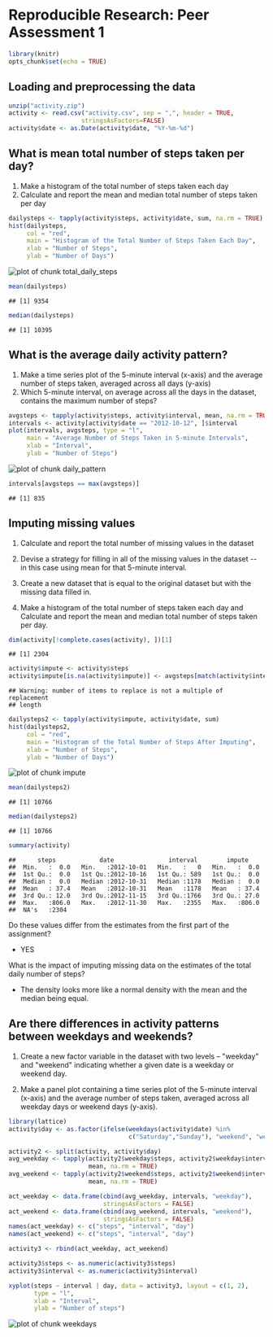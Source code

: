# Reproducible Research: Peer Assessment 1

```r
library(knitr)
opts_chunk$set(echo = TRUE)
```

## Loading and preprocessing the data

```r
unzip("activity.zip")
activity <- read.csv("activity.csv", sep = ",", header = TRUE, 
                    stringsAsFactors=FALSE)
activity$date <- as.Date(activity$date, "%Y-%m-%d")
```

## What is mean total number of steps taken per day?
1. Make a histogram of the total number of steps taken each day  
2. Calculate and report the mean and median total number of steps taken per day  

```r
dailysteps <- tapply(activity$steps, activity$date, sum, na.rm = TRUE)
hist(dailysteps, 
     col = "red",
     main = "Histogram of the Total Number of Steps Taken Each Day", 
     xlab = "Number of Steps",
     ylab = "Number of Days")
```

![plot of chunk total_daily_steps](figure/total_daily_steps.png) 

```r
mean(dailysteps)
```

```
## [1] 9354
```

```r
median(dailysteps)
```

```
## [1] 10395
```

## What is the average daily activity pattern?
1. Make a time series plot of the 5-minute interval (x-axis) 
and the average number of steps taken, averaged across all days (y-axis)  
2. Which 5-minute interval, on average across all the days in the dataset, 
contains the maximum number of steps?  

```r
avgsteps <- tapply(activity$steps, activity$interval, mean, na.rm = TRUE)
intervals <- activity[activity$date == "2012-10-12", ]$interval
plot(intervals, avgsteps, type = "l",
     main = "Average Number of Steps Taken in 5-minute Intervals",
     xlab = "Interval",
     ylab = "Number of Steps")
```

![plot of chunk daily_pattern](figure/daily_pattern.png) 

```r
intervals[avgsteps == max(avgsteps)]
```

```
## [1] 835
```

## Imputing missing values
1. Calculate and report the total number of missing values in the dataset  

2. Devise a strategy for filling in all of the missing values in the dataset -- 
in this case using mean for that 5-minute interval.   

3. Create a new dataset that is equal to the original dataset but with the 
missing data filled in.  

4. Make a histogram of the total number of steps taken each day and 
Calculate and report the mean and median total number of steps taken per day. 

```r
dim(activity[!complete.cases(activity), ])[1]
```

```
## [1] 2304
```

```r
activity$impute <- activity$steps
activity$impute[is.na(activity$impute)] <- avgsteps[match(activity$interval, intervals)]   
```

```
## Warning: number of items to replace is not a multiple of replacement
## length
```

```r
dailysteps2 <- tapply(activity$impute, activity$date, sum)
hist(dailysteps2, 
     col = "red",
     main = "Histogram of the Total Number of Steps After Imputing", 
     xlab = "Number of Steps",
     ylab = "Number of Days")
```

![plot of chunk impute](figure/impute.png) 

```r
mean(dailysteps2)
```

```
## [1] 10766
```

```r
median(dailysteps2)
```

```
## [1] 10766
```

```r
summary(activity)
```

```
##      steps            date               interval        impute     
##  Min.   :  0.0   Min.   :2012-10-01   Min.   :   0   Min.   :  0.0  
##  1st Qu.:  0.0   1st Qu.:2012-10-16   1st Qu.: 589   1st Qu.:  0.0  
##  Median :  0.0   Median :2012-10-31   Median :1178   Median :  0.0  
##  Mean   : 37.4   Mean   :2012-10-31   Mean   :1178   Mean   : 37.4  
##  3rd Qu.: 12.0   3rd Qu.:2012-11-15   3rd Qu.:1766   3rd Qu.: 27.0  
##  Max.   :806.0   Max.   :2012-11-30   Max.   :2355   Max.   :806.0  
##  NA's   :2304
```
Do these values differ from the estimates from the first part of the assignment?  
- YES  

What is the impact of imputing missing data on the estimates of 
the total daily number of steps?  
- The density looks more like a normal density with the mean 
and the median being equal. 

## Are there differences in activity patterns between weekdays and weekends?
1. Create a new factor variable in the dataset with two levels 
– "weekday" and "weekend" indicating whether a given date 
is a weekday or weekend day.

2. Make a panel plot containing a time series plot of 
the 5-minute interval (x-axis) and the average number of steps taken, 
averaged across all weekday days or weekend days (y-axis).  

```r
library(lattice)
activity$day <- as.factor(ifelse(weekdays(activity$date) %in% 
                                 c("Saturday","Sunday"), "weekend", "weekday"))

activity2 <- split(activity, activity$day)
avg_weekday <- tapply(activity2$weekday$steps, activity2$weekday$interval, 
                      mean, na.rm = TRUE)
avg_weekend <- tapply(activity2$weekend$steps, activity2$weekend$interval, 
                      mean, na.rm = TRUE)

act_weekday <- data.frame(cbind(avg_weekday, intervals, "weekday"), 
                          stringsAsFactors = FALSE)
act_weekend <- data.frame(cbind(avg_weekend, intervals, "weekend"), 
                          stringsAsFactors = FALSE)
names(act_weekday) <- c("steps", "interval", "day")
names(act_weekend) <- c("steps", "interval", "day")

activity3 <- rbind(act_weekday, act_weekend)

activity3$steps <- as.numeric(activity3$steps)
activity3$interval <- as.numeric(activity3$interval)

xyplot(steps ~ interval | day, data = activity3, layout = c(1, 2), 
       type = "l",
       xlab = "Interval",
       ylab = "Number of steps")
```

![plot of chunk weekdays](figure/weekdays.png) 
